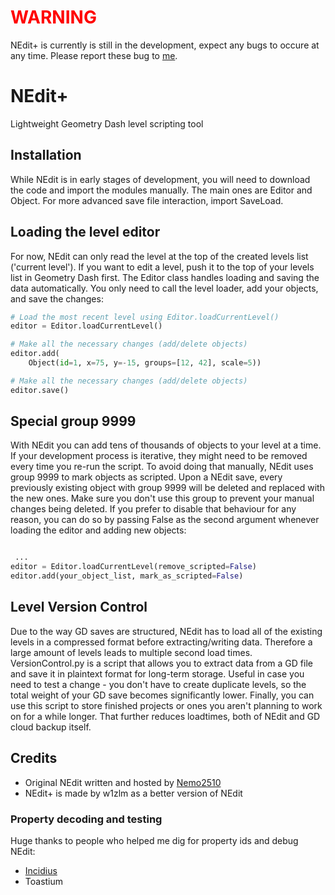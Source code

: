 # <font color="#FF0000"> WARNING </font>
NEdit+ is currently is still in the development, expect any bugs to occure at any time. Please report these bug to [me](https://github.com/w1zlm).

# NEdit+

 Lightweight Geometry Dash level scripting tool

## Installation

 While NEdit is in early stages of development, you will need to download the code and import the modules manually. The main ones are Editor and Object. For more advanced save file interaction, import SaveLoad.

## Loading the level editor

 For now, NEdit can only read the level at the top of the created levels list ('current level'). If you want to edit a level, push it to the top of your levels list in Geometry Dash first.
 The Editor class handles loading and saving the data automatically. You only need to call the level loader, add your objects, and save the changes:

```python
# Load the most recent level using Editor.loadCurrentLevel()
editor = Editor.loadCurrentLevel()

# Make all the necessary changes (add/delete objects)
editor.add(
    Object(id=1, x=75, y=-15, groups=[12, 42], scale=5))

# Make all the necessary changes (add/delete objects)
editor.save()
```

## Special group 9999

 With NEdit you can add tens of thousands of objects to your level at a time. If your development process is iterative, they might need to be removed every time you re-run the script. To avoid doing that manually, NEdit uses group 9999 to mark objects as scripted. Upon a NEdit save, every previously existing object with group 9999 will be deleted and replaced with the new ones. Make sure you don't use this group to prevent your manual changes being deleted.
 If you prefer to disable that behaviour for any reason, you can do so by passing False as the second argument whenever loading the editor and adding new objects:

```python

 ...
editor = Editor.loadCurrentLevel(remove_scripted=False)
editor.add(your_object_list, mark_as_scripted=False)
```

## Level Version Control

 Due to the way GD saves are structured, NEdit has to load all of the existing levels in a compressed format before extracting/writing data. Therefore a large amount of levels leads to multiple second load times.
 VersionControl.py is a script that allows you to extract data from a GD file and save it in plaintext format for long-term storage. Useful in case you need to test a change - you don't have to create duplicate levels, so the total weight of your GD save becomes significantly lower.
 Finally, you can use this script to store finished projects or ones you aren't planning to work on for a while longer. That further reduces loadtimes, both of NEdit and GD cloud backup itself.

## Credits

* Original NEdit written and hosted by [Nemo2510](https://github.com/Boris-Filin)
* NEdit+ is made by w1zlm as a better version of NEdit

### Property decoding and testing

Huge thanks to people who helped me dig for property ids and debug NEdit:

* [Incidius](https://github.com/Incidius)
* Toastium
